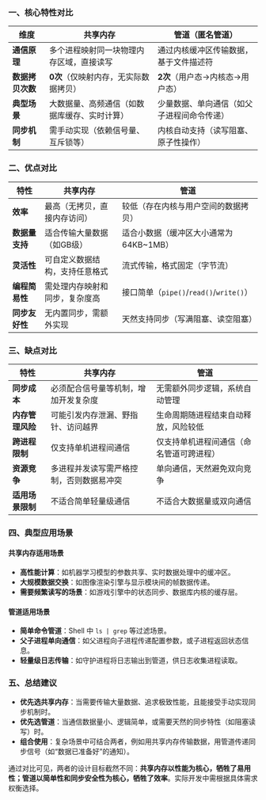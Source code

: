 ### **一、核心特性对比**
| **维度**         | **共享内存**                                | **管道（匿名管道）**                      |
|------------------|---------------------------------------------|-------------------------------------------|
| **通信原理**      | 多个进程映射同一块物理内存区域，直接读写    | 通过内核缓冲区传输数据，基于文件描述符    |
| **数据拷贝次数**  | **0次**（仅映射内存，无实际数据拷贝）       | **2次**（用户态→内核态→用户态）           |
| **典型场景**      | 大数据量、高频通信（如数据库缓存、实时计算）| 少量数据、单向通信（如父子进程间命令传递）|
| **同步机制**      | 需手动实现（依赖信号量、互斥锁等）          | 内核自动支持（读写阻塞、原子性操作）       |


### **二、优点对比**
| **特性**         | **共享内存**                                | **管道**                                    |
|------------------|---------------------------------------------|---------------------------------------------|
| **效率**         | 最高（无拷贝，直接内存访问）                | 较低（存在内核与用户空间的数据拷贝）        |
| **数据量支持**   | 适合传输大量数据（如GB级）                  | 适合小数据（缓冲区大小通常为64KB~1MB）      |
| **灵活性**       | 可自定义数据结构，支持任意格式              | 流式传输，格式固定（字节流）                |
| **编程简易性**   | 需处理内存映射和同步，复杂度高              | 接口简单（`pipe()`/`read()`/`write()`）    |
| **同步友好性**   | 无内置同步，需额外实现                      | 天然支持同步（写满阻塞、读空阻塞）          |


### **三、缺点对比**
| **特性**         | **共享内存**                                | **管道**                                    |
|------------------|---------------------------------------------|---------------------------------------------|
| **同步成本**     | 必须配合信号量等机制，增加开发复杂度        | 无需额外同步逻辑，系统自动管理              |
| **内存管理风险** | 可能引发内存泄漏、野指针、访问越界          | 生命周期随进程结束自动释放，风险较低        |
| **跨进程限制**   | 仅支持单机进程间通信                        | 仅支持单机进程间通信（命名管道可跨进程）    |
| **资源竞争**     | 多进程并发读写需严格控制，否则数据易冲突    | 单向通信，天然避免双向竞争                  |
| **适用场景限制** | 不适合简单轻量级通信                        | 不适合大数据量或双向通信                    |


### **四、典型应用场景**
#### **共享内存适用场景**  
- **高性能计算**：如机器学习模型的参数共享、实时数据处理中的缓冲区。  
- **大规模数据交换**：如图像渲染引擎与显示模块间的帧数据传递。  
- **需要频繁读写的场景**：如游戏引擎中的状态同步、数据库内核的缓存层。  

#### **管道适用场景**  
- **简单命令管道**：Shell 中 `ls | grep` 等过滤场景。  
- **父子进程单向通信**：如父进程向子进程传递配置参数，或子进程返回状态信息。  
- **轻量级日志传输**：如守护进程将日志输出到管道，供日志收集进程读取。  


### **五、总结建议**
- **优先选共享内存**：当需要传输大量数据、追求极致性能，且能接受手动实现同步机制时。  
- **优先选管道**：当通信数据量小、逻辑简单，或需要天然的同步特性（如阻塞读写）时。  
- **组合使用**：复杂场景中可结合两者，例如用共享内存传输数据，用管道传递同步信号（如“数据已准备好”的通知）。  

通过对比可见，两者的设计目标截然不同：**共享内存以性能为核心，牺牲了易用性；管道以简单性和同步安全性为核心，牺牲了效率**。实际开发中需根据具体需求权衡选择。